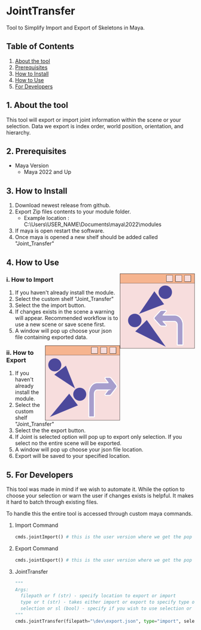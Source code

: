 # JointTransfer
Tool to Simplify Import and Export of Skeletons in Maya.

## Table of Contents
1. [About the tool](#about)
2. [Prerequisites](#prereq)
3. [How to Install](#install)
4. [How to Use](#use)
5. [For Developers](#dev)


## 1. About the tool <a name="about"></a>
This tool will export or import joint information within the scene or your selection. 
Data we export is index order, world position, orientation, and hierarchy.

## 2. Prerequisites <a name="prereq"></a>
* Maya Version
  * Maya 2022 and Up

## 3. How to Install <a name="install"></a>
1. Download newest release from github.
2. Export Zip files contents to your module folder. 
   * Example location : C:\Users\USER_NAME\Documents\maya\2022\modules
3. If maya is open restart the software.
4. Once maya is opened a new shelf should be added called "Joint_Transfer"

## 4. How to Use <a name="use"></a>

<img style="float: right;" src="/modules/joint_transfer/maya/icons/icon_import-01.svg" width="200">

### i. How to Import

   1. If you haven't already install the module.
   2. Select the custom shelf "Joint_Transfer"
   3. Select the the import button. 
   4. If changes exists in the scene a warning will appear. Recommended workflow is to use a new scene or save scene first.
   5. A window will pop up choose your json file containing exported data.
   
<img style="float: right;" src="/modules/joint_transfer/maya/icons/icon_export-01.svg" width="200">

### ii. How to Export

   1. If you haven't already install the module.
   2. Select the custom shelf "Joint_Transfer"
   3. Select the the export button. 
   4. If Joint is selected option will pop up to export only selection. If you select no the entire scene will be exported.
   5. A window will pop up choose your json file location. 
   6. Export will be saved to your specified location.

## 5. For Developers <a name="dev"></a>
This tool was made in mind if we wish to automate it. While the option to choose your selection or warn the user if changes exists is helpful. It makes it hard to batch through existing files. 

To handle this the entire tool is accessed through custom maya commands.

1. Import Command
   ```python
   cmds.jointImport() # this is the user version where we get the pop ups
   ```
2. Export Command
   ```python
   cmds.jointExport() # this is the user version where we get the pop ups
   ```
3. JointTransfer 
   ```python
   """
   Args: 
     filepath or f (str) - specify location to export or import
     type or t (str) - takes either import or export to specify type of operation.
     selection or sl (bool) - specify if you wish to use selection or use the entire scene.
   """
   cmds.jointTransfer(filepath="\dev\export.json", type="import", selection=True)
   ```

